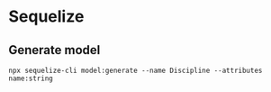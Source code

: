 # Sequelize

##  Generate model

```
npx sequelize-cli model:generate --name Discipline --attributes name:string
```